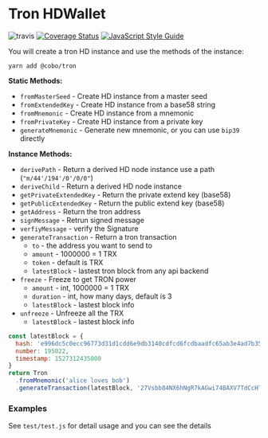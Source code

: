 # Tron HDWallet

![travis](https://travis-ci.org/cobowallet/tron-wallet.svg?branch=master)
[![Coverage Status](https://coveralls.io/repos/github/cobowallet/tron-wallet/badge.svg?branch=master)](https://coveralls.io/github/cobowallet/tron-wallet?branch=master)
[![JavaScript Style Guide](https://img.shields.io/badge/code_style-standard-brightgreen.svg)](https://standardjs.com)

You will create a tron HD instance and use the methods of the instance:

```
yarn add @cobo/tron
```

**Static Methods:**

* `fromMasterSeed` - Create HD instance from a master seed
* `fromExtendedKey` - Create HD instance from a base58 string
* `fromMnemonic` - Create HD instance from a mnemonic
* `fromPrivateKey` - Create HD instance from a private key
* `generateMnemonic` - Generate new mnemonic, or you can use `bip39` directly

**Instance Methods:**

* `derivePath` - Return a derived HD node instance use a path (`"m/44'/194'/0'/0/0"`)
* `deriveChild` - Return a derived HD node instance
* `getPrivateExtendedKey` - Return the private extend key (base58)
* `getPublicExtendedKey` - Return the public extend key (base58)
* `getAddress` - Return the tron address
* `signMessage` - Retrun signed message
* `verfiyMessage` - verify the Signature
* `generateTransaction` - Return a tron transaction
  * `to` - the address you want to send to
  * `amount` - 1000000 = 1 TRX
  * `token` - default is TRX
  * `latestBlock` - lastest tron block from any api backend
* `freeze` - Freeze to get TRON power
  * `amount` - int, 1000000 = 1 TRX
  * `duration` - int, how many days, default is 3
  * `latestBlock` - lastest block info
* `unfreeze` - Unfreeze all the TRX
  * `latestBlock` - lastest block info

```JavaScript
const latestBlock = {
  hash: 'e996dc5c0ecc96773d31d1cdd6e9db3140cdfcd6fcdbaadfc65ab3e4ad7b352f',
  number: 195022,
  timestamp: 1527312435000
}
return Tron
  .fromMnemonic('alice loves bob')
  .generateTransaction(latestBlock, '27Vsbb84NX6hNgR7kAGwi74BAXV7TdCcHTp', 100000000)
```

### Examples

See `test/test.js` for detail usage and you can see the details
